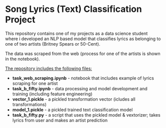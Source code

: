 # Song Lyrics (Text) Classification Project

This repository contains one of my projects as a data science student where i developed an NLP based model that classifies lyrics as belonging to one of two artists (Britney Spears or 50-Cent).

The data was scraped from the web (process for one of the artists is shown in the notebook).

<ins>The repository includes the following files:</ins>
* **task_web_scraping.ipynb** - notebook that includes example of lyrics scraping for one artist
* **task_b_fifty.ipynb** - data processing and model development and training (including feature engineering)
* **vector_1.pickle** - a pickled transformation vector (icludes all transformations)
* **model_1.pickle** - a pickled trained text classification model
* **task_b_fifty.py** - a script that uses the pickled model & vextorizer; takes lyrics from user and makes an artist prediction 
